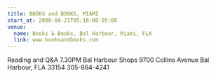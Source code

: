```yaml
---
title: BOOKS and BOOKS, MIAMI
start_at: 2008-04-21T05:18:00-05:00
venue:
  name: Books & Books, Bal Harbour, Miami, FLA
  link: www.booksandbooks.com
---
```


Reading and Q&A
7.30PM
Bal Harbour Shops
9700 Collins Avenue
Bal Harbour, FLA 33154
305-864-4241
